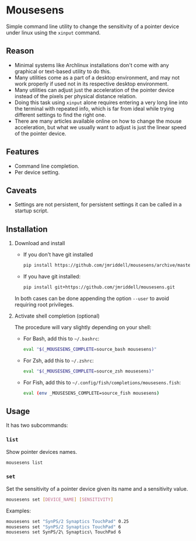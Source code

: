 # Mousesens

Simple command line utility to change the sensitivity of a pointer device under linux using the `xinput` command.

## Reason

* Minimal systems like Archlinux installations don't come with any graphical or text-based utility to do this.
* Many utilities come as a part of a desktop environment, and may not work properly if used not in its respective desktop environment.
* Many utilities can adjust just the acceleration of the pointer device instead of the pixels per physical distance relation.
* Doing this task using `xinput` alone requires entering a very long line into the terminal with repeated info, which is far from ideal while trying different settings to find the right one.
* There are many articles available online on how to change the mouse acceleration, but what we usually want to adjust is just the linear speed of the pointer device.

## Features

* Command line completion.
* Per device setting.

## Caveats

* Settings are not persistent, for persistent settings it can be called in a startup script.

## Installation

1. Download and install
    * If you don't have git installed
       ```bash
       pip install https://github.com/jmriddell/mousesens/archive/master.zip
       ```
    * If you have git installed:
       ```bash
       pip install git+https://github.com/jmriddell/mousesens.git
       ```
    In both cases can be done appending the option `--user` to avoid requiring root privileges.

2. Activate shell completion (optional)

    The procedure will vary slightly depending on your shell:

    * For Bash, add this to `~/.bashrc`:
        ```bash
        eval "$(_MOUSESENS_COMPLETE=source_bash mousesens)"
        ```
    * For Zsh, add this to `~/.zshrc`:
        ```bash
        eval "$(_MOUSESENS_COMPLETE=source_zsh mousesens)"
        ```
    * For Fish, add this to `~/.config/fish/completions/mousesens.fish`:
        ```bash
        eval (env _MOUSESENS_COMPLETE=source_fish mousesens)
        ```


## Usage

It has two subcommands:

### `list`

Show pointer devices names.

```bash
mousesens list
```


### `set`

Set the sensitivity of a pointer device given its name and a sensitivity value.

```bash
mousesens set [DEVICE_NAME] [SENSITIVITY]
```

Examples:
```bash
mousesens set "SynPS/2 Synaptics TouchPad" 0.25
mousesens set "SynPS/2 Synaptics TouchPad" 6
mousesens set SynPS/2\ Synaptics\ TouchPad 6
```
